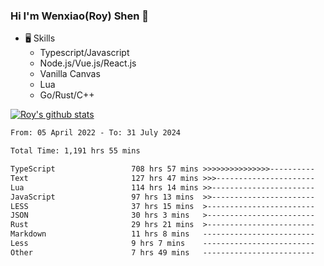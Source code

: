### Hi I'm Wenxiao(Roy) Shen 👋
- 🖥 Skills
  - Typescript/Javascript
  - Node.js/Vue.js/React.js
  - Vanilla Canvas
  - Lua
  - Go/Rust/C++

[![Roy's github stats](https://github-readme-stats.vercel.app/api?username=RoyShen12&show_icons=true&theme=radical&hide=prs,contribs)](https://github.com/anuraghazra/github-readme-stats)
<!--START_SECTION:waka-->

```txt
From: 05 April 2022 - To: 31 July 2024

Total Time: 1,191 hrs 55 mins

TypeScript                 708 hrs 57 mins >>>>>>>>>>>>>>>----------   59.09 %
Text                       127 hrs 47 mins >>>----------------------   10.65 %
Lua                        114 hrs 14 mins >>-----------------------   09.52 %
JavaScript                 97 hrs 13 mins  >>-----------------------   08.10 %
LESS                       37 hrs 15 mins  >------------------------   03.11 %
JSON                       30 hrs 3 mins   >------------------------   02.51 %
Rust                       29 hrs 21 mins  >------------------------   02.45 %
Markdown                   11 hrs 8 mins   -------------------------   00.93 %
Less                       9 hrs 7 mins    -------------------------   00.76 %
Other                      7 hrs 49 mins   -------------------------   00.65 %
```

<!--END_SECTION:waka-->
